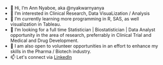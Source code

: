 - 👋 Hi, I’m Ann Nyaboe, aka @nyakwarnyanya
- 👀 I’m interested in Clinical Research, Data VisuaLization / Analysis
- 🌱 I’m currently learning more programming in R, SAS, as well visualization in Tableau.
- 💞️ I’m looking for a full time Statistician | Biostatistician | Data Analyst opportunity in the area of research, preferrably in Clinical Trial and Medical and Drug Development.
- 👐 I am also open to volunteer opportunities in an effort to enhance my skills in the Pharma / Biotech industry.
- 📫 Let's connect via [LinkedIn](https://www.linkedin.com/in/anyaboe/)

<!---
nyakwarnyanya/nyakwarnyanya is a ✨ special ✨ repository because its `README.md` (this file) appears on your GitHub profile.
You can click the Preview link to take a look at your changes.
--->
